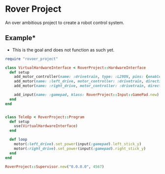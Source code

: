 # Rover Project
An over ambitious project to create a robot control system.
## Example*
* This is the goal and does not function as such yet.

``` ruby
require "rovoer_project"

class VirtualHardwareInterface < RoverProject::HardwareInterface
  def setup
    add_motor_controller(name: :drivetrain, type: :L298N, pins: {enable_a: 0, in1: 1, in2: 2, in3: 3, in4: 4, enable_b: 5})
    add_motor(name: :left_drive, motor_controller: :drivetrain, direction: RoverProject::Motor::FORWARD, port: :a)
    add_motor(name: :right_drive, motor_controller: :drivetrain, direction: RoverProject::Motor::BACKWARD, port: :b)

    add_input(name: :gamepad, klass: RoverProject::Input::GamePad.new)
  end
end


class TeleOp < RoverProject::Program
  def setup
    use(VirtualHardwareInterface)
  end

  def loop
    motor(:left_drive).set_power(input(:gamepad).left_stick_y)
    motor(:right_drive).set_power(input(:gamepad).right_stick_y)
  end
end

RoverProject::Supervisor.new("0.0.0.0", 4567)
```
